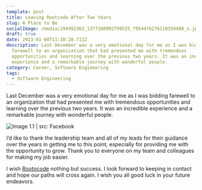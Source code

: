 ```yaml
---
template: post
title: Leaving Rootcode After Two Years
slug: A Place to Be
socialImage: /media/294492362_1377100992799525_7954476276110358488_n.jpg
draft: true
date: 2023-01-08T11:38:28.711Z
description: Last December was a very emotional day for me as I was bidding
  farewell to an organization that had presented me with tremendous
  opportunities and learning over the previous two years. It was an incredible
  experience and a remarkable journey with wonderful people.
category: Career, Software Engineering
tags:
  - Software Engineering
---
```

Last December was a very emotional day for me as I was bidding farewell to an organization that had presented me with tremendous opportunities and learning over the previous two years. It was an incredible experience and a remarkable journey with wonderful people.

![Image 1.1 | src: Facebook](/media/294492362_1377100992799525_7954476276110358488_n.jpg "Image 1.1 | src: Facebook")

I’d like to thank the leadership team and all of my leads for their guidance over the years in getting me to this point, especially for providing me with the opportunity to grow. Thank you to everyone on my team and colleagues for making my job easier.

I wish [Rootocode](https://rootcodelabs.com/) nothing but success. I look forward to keeping in contact and hope our paths will cross again. I wish you all good luck in your future endeavors.